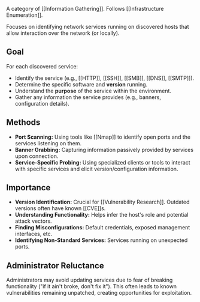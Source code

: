A category of [[Information Gathering]]. Follows [[Infrastructure Enumeration]].

Focuses on identifying network services running on discovered hosts that allow interaction over the network (or locally).

## Goal

For each discovered service:
- Identify the service (e.g., [[HTTP]], [[SSH]], [[SMB]], [[DNS]], [[SMTP]]).
- Determine the specific software and **version** running.
- Understand the **purpose** of the service within the environment.
- Gather any information the service provides (e.g., banners, configuration details).

## Methods

- **Port Scanning:** Using tools like [[Nmap]] to identify open ports and the services listening on them.
- **Banner Grabbing:** Capturing information passively provided by services upon connection.
- **Service-Specific Probing:** Using specialized clients or tools to interact with specific services and elicit version/configuration information.

## Importance

- **Version Identification:** Crucial for [[Vulnerability Research]]. Outdated versions often have known [[CVE]]s.
- **Understanding Functionality:** Helps infer the host's role and potential attack vectors.
- **Finding Misconfigurations:** Default credentials, exposed management interfaces, etc.
- **Identifying Non-Standard Services:** Services running on unexpected ports.

## Administrator Reluctance

Administrators may avoid updating services due to fear of breaking functionality ("if it ain't broke, don't fix it"). This often leads to known vulnerabilities remaining unpatched, creating opportunities for exploitation. 